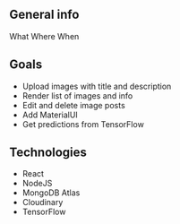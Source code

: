 ## General info
What Where When

## Goals
* Upload images with title and description
* Render list of images and info
* Edit and delete image posts
* Add MaterialUI
* Get predictions from TensorFlow

## Technologies
* React
* NodeJS
* MongoDB Atlas
* Cloudinary
* TensorFlow






